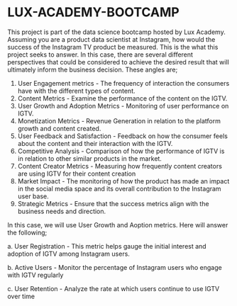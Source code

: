 # LUX-ACADEMY-BOOTCAMP
This project is part of the data science bootcamp hosted by Lux Academy.
Assuming you are a product data scientist at Instagram, how would the success of the Instagram TV product be measured. This is the what this project seeks to answer.
In this case, there are several different perspectives that could be considered to achieve the desired result that will ultimately inform the business decision.
These angles are;
1. User Engagement metrics - The frequency of interaction the consumers have with the different types of content.
2. Content Metrics - Examine the performance of the content on the IGTV.
3. User Growth and Adoption Metrics - Monitoring of user performance on IGTV.
4. Monetization Metrics - Revenue Generation in relation to the platform growth and content created.
5. User Feedback and Satisfaction - Feedback on how the consumer feels about the content and their interaction with the IGTV.
6. Competitive Analysis - Comparison of how the performance of IGTV is in relation to other similar products in the market.
7. Content Creator Metrics - Measuring how frequently content creators are using IGTV for their content creation
8. Market Impact - The monitoring of how the product has made an impact in the social media space and its overall contribution to the Instagram user base.
9. Strategic Metrics - Ensure that the success metrics align with the business needs and direction.

In this case, we will use User Growth and Aoption metrics. Here will answer the following;

a. User Registration - This metric helps gauge the initial interest and adoption of IGTV among Instagram users.

b. Active Users - Monitor the percentage of Instagram users who engage with IGTV regularly

c. User Retention - Analyze the rate at which users continue to use IGTV over time
